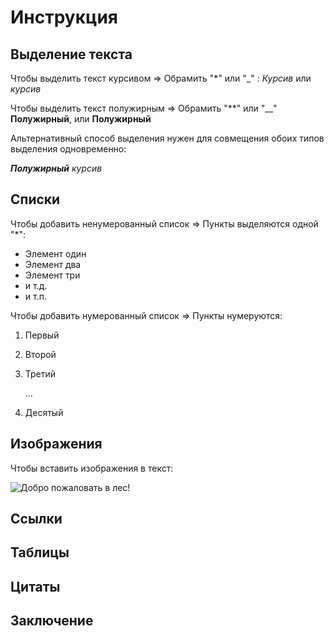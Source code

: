# Инструкция

## Выделение текста
Чтобы выделить текст курсивом => Обрамить "*" или "_" :  _Курсив_ или *курсив*

Чтобы выделить текст полужирным => Обрамить "**" или "__"
**Полужирный**, или __Полужирный__

Альтернативный способ выделения нужен для совмещения обоих типов выделения одновременно:

*__Полужирный__ курсив*

## Списки

Чтобы добавить ненумерованный список => Пункты выделяются одной "*":
* Элемент один
* Элемент два
* Элемент три
* и т.д.
* и т.п.

Чтобы добавить нумерованный список => Пункты нумеруются:
1. Первый
2. Второй
3. Третий

   ... 

10. Десятый

## Изображения

Чтобы вставить изображения в текст:

![Добро пожаловать в лес!](Path.jpg)

## Ссылки

## Таблицы

## Цитаты

## Заключение